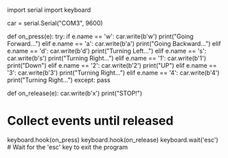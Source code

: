 import serial
import keyboard

car = serial.Serial("COM3", 9600)

def on_press(e):
    try:
        if e.name == 'w':
            car.write(b'w')
            print("Going Forward...")
        elif e.name == 'a':
            car.write(b'a')
            print("Going Backward...")
        elif e.name == 'd':
            car.write(b'd')
            print("Turning Left...")
        elif e.name == 's':
            car.write(b's')
            print("Turning Right...")
        elif e.name == '1':
            car.write(b'1')
            print("Down")
        elif e.name == '2':
            car.write(b'2')
            print("UP")
        elif e.name == '3':
            car.write(b'3')
            print("Turning Right...")
        elif e.name == '4':
            car.write(b'4')
            print("Turning Right...")
    except:
        pass

def on_release(e):
    car.write(b'x')
    print("STOP!")

# Collect events until released
keyboard.hook(on_press)
keyboard.hook(on_release)
keyboard.wait('esc')  # Wait for the 'esc' key to exit the program
